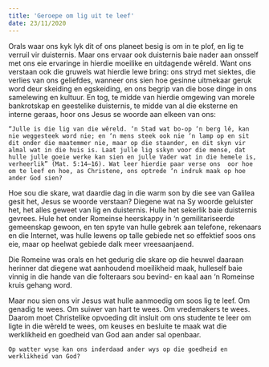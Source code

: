 ```yaml
---
title: 'Geroepe om lig uit te leef'
date: 23/11/2020
---
```


Orals waar ons kyk lyk dit of ons planeet besig is om in te plof, en lig te verruil vir duisternis. Maar ons ervaar ook duisternis baie nader aan onsself met ons eie ervaringe in hierdie moeilike en uitdagende wêreld. Want ons verstaan ook die gruwels wat hierdie lewe bring: ons stryd met siektes, die verlies van ons geliefdes, wanneer ons sien hoe gesinne uitmekaar geruk word deur skeiding en egskeiding, en ons begrip van die bose dinge in ons samelewing en kultuur. En tog, te midde van hierdie omgewing van morele bankrotskap en geestelike duisternis, te midde van al die eksterne en interne geraas, hoor ons Jesus se woorde aan elkeen van ons:

`“Julle is die lig van die wêreld. ‘n Stad wat bo-op ‘n berg lê, kan nie weggesteek word nie; en ‘n mens steek ook nie ‘n lamp op en sit dit onder die maatemmer nie, maar op die staander, en dit skyn vir almal wat in die huis is. Laat julle lig sskyn voor die mense, dat hulle julle goeie werke kan sien en julle Vader wat in die hemele is, verheerlik” (Mat. 5:14–16). Wat leer hierdie paar verse ons  oor hoe om te leef en hoe, as Christene, ons optrede ‘n indruk maak op hoe ander God sien?`

Hoe sou die skare, wat daardie dag in die warm son by die see van Galilea gesit het, Jesus se woorde verstaan? Diegene wat na Sy woorde geluister het, het alles geweet van lig en duisternis. Hulle het sekerlik baie duisternis gevrees. Hule het onder Romeinse heerskappy in ‘n gemilitariseerde gemeenskap gewoon, en ten spyte van hulle gebrek aan telefone, rekenaars en die Internet, was hulle lewens op talle gebiede net so effektief soos ons eie, maar op heelwat gebiede dalk meer vreesaanjaend.

Die Romeine was orals en het gedurig die skare op die heuwel daaraan herinner dat diegene wat aanhoudend moeilikheid maak, hulleself baie vinnig in die hande van die folteraars sou bevind- en kaal aan ‘n Romeinse kruis gehang word.

Maar nou sien ons vir Jesus wat hulle aanmoedig om soos lig te leef. Om genadig te wees. Om suiwer van hart te wees. Om vredemakers te wees. Daarom moet Christelike opvoeding dit insluit om ons studente te leer om ligte in die wêreld te wees, om keuses en besluite te maak wat die werklikheid en goedheid van God aan ander sal openbaar.

`Op watter wyse kan ons inderdaad ander wys op die goedheid en werklikheid van God?`